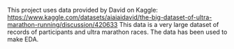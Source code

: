 This project uses data provided by David on Kaggle: https://www.kaggle.com/datasets/aiaiaidavid/the-big-dataset-of-ultra-marathon-running/discussion/420633
This data is a very large dataset of records of participants and ultra marathon races. The data has been used to make EDA.
